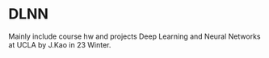 # DLNN
Mainly include course hw and projects
Deep Learning and Neural Networks at UCLA by J.Kao in 23 Winter.
